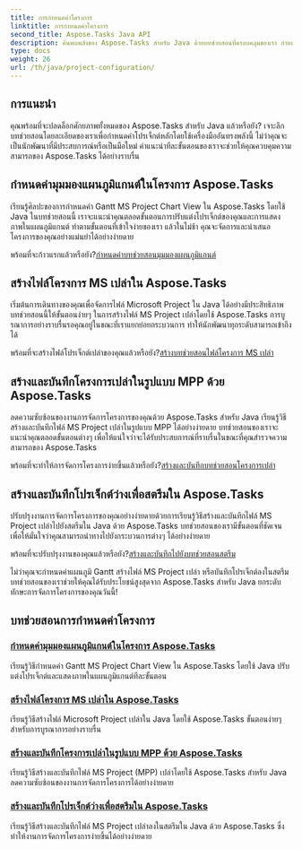 ```yaml
---
title: การกำหนดค่าโครงการ
linktitle: การกำหนดค่าโครงการ
second_title: Aspose.Tasks Java API
description: ค้นพบพลังของ Aspose.Tasks สำหรับ Java ด้วยบทช่วยสอนที่ครอบคลุมของเรา กำหนดค่าแผนภูมิแกนต์ สร้างไฟล์ MS Project และปรับปรุงการจัดการโครงการ
type: docs
weight: 26
url: /th/java/project-configuration/
---
```

## การแนะนำ

คุณพร้อมที่จะปลดล็อกศักยภาพทั้งหมดของ Aspose.Tasks สำหรับ Java แล้วหรือยัง? เจาะลึกบทช่วยสอนโดยละเอียดของเราเพื่อกำหนดค่าโปรเจ็กต์หลักโดยใช้เครื่องมืออันทรงพลังนี้ ไม่ว่าคุณจะเป็นนักพัฒนาที่มีประสบการณ์หรือเป็นมือใหม่ คำแนะนำทีละขั้นตอนของเราจะช่วยให้คุณควบคุมความสามารถของ Aspose.Tasks ได้อย่างราบรื่น

## กำหนดค่ามุมมองแผนภูมิแกนต์ในโครงการ Aspose.Tasks

เรียนรู้ศิลปะของการกำหนดค่า Gantt MS Project Chart View ใน Aspose.Tasks โดยใช้ Java ในบทช่วยสอนนี้ เราจะแนะนำคุณตลอดขั้นตอนการปรับแต่งโปรเจ็กต์ของคุณและการแสดงภาพในแผนภูมิแกนต์ ทำตามขั้นตอนที่เข้าใจง่ายของเรา แล้วในไม่ช้า คุณจะจัดการและนำเสนอโครงการของคุณอย่างแม่นยำได้อย่างง่ายดาย

 พร้อมที่จะก้าวแรกแล้วหรือยัง?[กำหนดค่าบทช่วยสอนมุมมองแผนภูมิแกนต์](./configure-gantt-chart/)

## สร้างไฟล์โครงการ MS เปล่าใน Aspose.Tasks

เริ่มต้นการเดินทางของคุณเพื่อจัดการไฟล์ Microsoft Project ใน Java ได้อย่างมีประสิทธิภาพ บทช่วยสอนนี้ให้ขั้นตอนง่ายๆ ในการสร้างไฟล์ MS Project เปล่าโดยใช้ Aspose.Tasks การบูรณาการอย่างราบรื่นรอคุณอยู่ในขณะที่เราแยกย่อยกระบวนการ ทำให้นักพัฒนาทุกระดับสามารถเข้าถึงได้

 พร้อมที่จะสร้างไฟล์โปรเจ็กต์เปล่าของคุณแล้วหรือยัง?[สร้างบทช่วยสอนไฟล์โครงการ MS เปล่า](./create-empty-project-file/)

## สร้างและบันทึกโครงการเปล่าในรูปแบบ MPP ด้วย Aspose.Tasks

ลดความซับซ้อนของงานการจัดการโครงการของคุณด้วย Aspose.Tasks สำหรับ Java เรียนรู้วิธีสร้างและบันทึกไฟล์ MS Project เปล่าในรูปแบบ MPP ได้อย่างง่ายดาย บทช่วยสอนของเราจะแนะนำคุณตลอดขั้นตอนต่างๆ เพื่อให้แน่ใจว่าจะได้รับประสบการณ์ที่ราบรื่นในขณะที่คุณสำรวจความสามารถของ Aspose.Tasks

 พร้อมที่จะทำให้การจัดการโครงการง่ายขึ้นแล้วหรือยัง?[สร้างและบันทึกบทช่วยสอนโครงการเปล่า](./create-save-mpp/)

## สร้างและบันทึกโปรเจ็กต์ว่างเพื่อสตรีมใน Aspose.Tasks

ปรับปรุงงานการจัดการโครงการของคุณอย่างง่ายดายด้วยการเรียนรู้วิธีสร้างและบันทึกไฟล์ MS Project เปล่าไปยังสตรีมใน Java ด้วย Aspose.Tasks บทช่วยสอนของเรามีขั้นตอนที่ชัดเจน เพื่อให้มั่นใจว่าคุณสามารถนำทางไปยังกระบวนการต่างๆ ได้อย่างง่ายดาย

 พร้อมที่จะปรับปรุงงานของคุณแล้วหรือยัง?[สร้างและบันทึกไปยังบทช่วยสอนสตรีม](./create-save-stream/)

ไม่ว่าคุณจะกำหนดค่าแผนภูมิ Gantt สร้างไฟล์ MS Project เปล่า หรือบันทึกโปรเจ็กต์ลงในสตรีม บทช่วยสอนของเราช่วยให้คุณได้รับประโยชน์สูงสุดจาก Aspose.Tasks สำหรับ Java ยกระดับทักษะการจัดการโครงการของคุณวันนี้!
## บทช่วยสอนการกำหนดค่าโครงการ
### [กำหนดค่ามุมมองแผนภูมิแกนต์ในโครงการ Aspose.Tasks](./configure-gantt-chart/)
เรียนรู้วิธีกำหนดค่า Gantt MS Project Chart View ใน Aspose.Tasks โดยใช้ Java ปรับแต่งโปรเจ็กต์และแสดงภาพในแผนภูมิแกนต์ทีละขั้นตอน
### [สร้างไฟล์โครงการ MS เปล่าใน Aspose.Tasks](./create-empty-project-file/)
เรียนรู้วิธีสร้างไฟล์ Microsoft Project เปล่าใน Java โดยใช้ Aspose.Tasks ขั้นตอนง่ายๆ สำหรับการบูรณาการอย่างราบรื่น
### [สร้างและบันทึกโครงการเปล่าในรูปแบบ MPP ด้วย Aspose.Tasks](./create-save-mpp/)
เรียนรู้วิธีสร้างและบันทึกไฟล์ MS Project (MPP) เปล่าโดยใช้ Aspose.Tasks สำหรับ Java ลดความซับซ้อนของงานการจัดการโครงการได้อย่างง่ายดาย
### [สร้างและบันทึกโปรเจ็กต์ว่างเพื่อสตรีมใน Aspose.Tasks](./create-save-stream/)
เรียนรู้วิธีสร้างและบันทึกไฟล์ MS Project เปล่าลงในสตรีมใน Java ด้วย Aspose.Tasks ซึ่งทำให้งานการจัดการโครงการง่ายขึ้นได้อย่างง่ายดาย